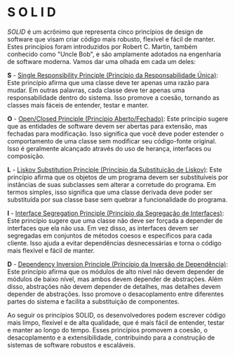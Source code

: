 # S O L I D

_SOLID_ é um acrônimo que representa cinco princípios de design de software que visam criar código mais robusto, flexível e fácil de manter. Estes princípios foram introduzidos por Robert C. Martin, também conhecido como "Uncle Bob", e são amplamente adotados na engenharia de software moderna. Vamos dar uma olhada em cada um deles:

**S** - [Single Responsibility Principle (Princípio da Responsabilidade Única)](/S.js): Este princípio afirma que uma classe deve ter apenas uma razão para mudar. Em outras palavras, cada classe deve ter apenas uma responsabilidade dentro do sistema. Isso promove a coesão, tornando as classes mais fáceis de entender, testar e manter.

**O** - [Open/Closed Principle (Princípio Aberto/Fechado)](/O.js): Este princípio sugere que as entidades de software devem ser abertas para extensão, mas fechadas para modificação. Isso significa que você deve poder estender o comportamento de uma classe sem modificar seu código-fonte original. Isso é geralmente alcançado através do uso de herança, interfaces ou composição.

**L** - [Liskov Substitution Principle (Princípio da Substituição de Liskov)](/L.js): Este princípio afirma que os objetos de um programa devem ser substituíveis por instâncias de suas subclasses sem alterar a corretude do programa. Em termos simples, isso significa que uma classe derivada deve poder ser substituída por sua classe base sem quebrar a funcionalidade do programa.

**I** - [Interface Segregation Principle (Princípio da Segregação de Interfaces)](/I.js): Este princípio sugere que uma classe não deve ser forçada a depender de interfaces que ela não usa. Em vez disso, as interfaces devem ser segregadas em conjuntos de métodos coesos e específicos para cada cliente. Isso ajuda a evitar dependências desnecessárias e torna o código mais flexível e fácil de manter.

**D** - [Dependency Inversion Principle (Princípio da Inversão de Dependência)](/D.js): Este princípio afirma que os módulos de alto nível não devem depender de módulos de baixo nível, mas ambos devem depender de abstrações. Além disso, abstrações não devem depender de detalhes, mas detalhes devem depender de abstrações. Isso promove o desacoplamento entre diferentes partes do sistema e facilita a substituição de componentes.

Ao seguir os princípios SOLID, os desenvolvedores podem escrever código mais limpo, flexível e de alta qualidade, que é mais fácil de entender, testar e manter ao longo do tempo. Esses princípios promovem a coesão, o desacoplamento e a extensibilidade, contribuindo para a construção de sistemas de software robustos e escaláveis.
